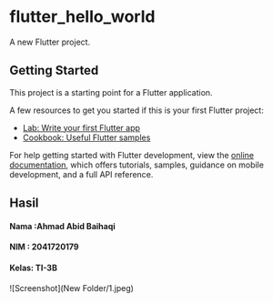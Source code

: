 # flutter_hello_world

A new Flutter project.

## Getting Started

This project is a starting point for a Flutter application.

A few resources to get you started if this is your first Flutter project:

- [Lab: Write your first Flutter app](https://docs.flutter.dev/get-started/codelab)
- [Cookbook: Useful Flutter samples](https://docs.flutter.dev/cookbook)

For help getting started with Flutter development, view the
[online documentation](https://docs.flutter.dev/), which offers tutorials,
samples, guidance on mobile development, and a full API reference.

## Hasil 

<h4>Nama :Ahmad Abid Baihaqi</h4> 
<h4>NIM  : 2041720179</h4> 
<h4>Kelas: TI-3B</h4> 

![Screenshot](New Folder/1.jpeg)
